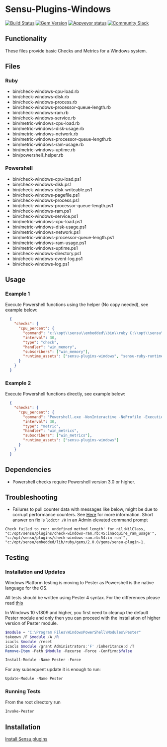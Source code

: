 # Sensu-Plugins-Windows

[![Build Status](https://travis-ci.org/sensu-plugins/sensu-plugins-windows.svg?branch=master)](https://travis-ci.org/sensu-plugins/sensu-plugins-windows)
[![Gem Version](https://badge.fury.io/rb/sensu-plugins-windows.svg)](http://badge.fury.io/rb/sensu-plugins-windows)
[![Appveyor status](https://ci.appveyor.com/api/projects/status/j6cg9tmxs6ivscrd/branch/master?svg=true)](https://ci.appveyor.com/project/majormoses/sensu-plugins-windows/branch/master)
[![Community Slack](https://slack.sensu.io/badge.svg)](https://slack.sensu.io/badge)

## Functionality

These files provide basic Checks and Metrics for a Windows system.

## Files

### Ruby

* bin/check-windows-cpu-load.rb
* bin/check-windows-disk.rb
* bin/check-windows-process.rb
* bin/check-windows-processor-queue-length.rb
* bin/check-windows-ram.rb
* bin/check-windows-service.rb
* bin/metric-windows-cpu-load.rb
* bin/metric-windows-disk-usage.rb
* bin/metric-windows-network.rb
* bin/metric-windows-processor-queue-length.rb
* bin/metric-windows-ram-usage.rb
* bin/metric-windows-uptime.rb
* bin/powershell_helper.rb

### Powershell

* bin/check-windows-cpu-load.ps1
* bin/check-windows-disk.ps1
* bin/check-windows-disk-writeable.ps1
* bin/check-windows-pagefile.ps1
* bin/check-windows-process.ps1
* bin/check-windows-processor-queue-length.ps1
* bin/check-windows-ram.ps1
* bin/check-windows-service.ps1
* bin/metric-windows-cpu-load.ps1
* bin/metric-windows-disk-usage.ps1
* bin/metric-windows-network.ps1
* bin/metric-windows-processor-queue-length.ps1
* bin/metric-windows-ram-usage.ps1
* bin/metric-windows-uptime.ps1
* bin/check-windows-directory.ps1
* bin/check-windows-event-log.ps1
* bin/check-windows-log.ps1

## Usage

### Example 1

Execute Powershell functions using the helper (No copy needed), see example below:

```json
  {
    "checks": {
      "cpu_percent": {
        "command": "c:\\opt\\sensu\\embedded\\bin\\ruby C:\\opt\\sensu\\embedded\\bin\\powershell_helper.rb check-windows-ram.ps1 90 95",
        "interval": 30,
        "type": "check",
        "handler": "win_memory",
        "subscribers": ["win_memory"],
        "runtime_assets": ["sensu-plugins-windows", "sensu-ruby-runtime"]
      }
    }
  }
```

### Example 2

Execute Powershell functions directly, see example below:

```json
  {
    "checks": {
      "cpu_percent": {
        "command": "Powershell.exe -NonInteractive -NoProfile -ExecutionPolicy Bypass -NoLogo -File check-windows-ram.ps1 90 95",
        "interval": 30,
        "type": "metric",
        "handler": "win_metrics",
        "subscribers": ["win_metrics"],
        "runtime_assets": ["sensu-plugins-windows"]
      }
    }
  }
```

## Dependencies

* Powershell checks require Powershell version 3.0 or higher.

## Troubleshooting

* Failures to pull counter data with messages like below, might be due to corrupt performance counters. See [Here](https://support.microsoft.com/en-us/help/2554336/how-to-manually-rebuild-performance-counters-for-windows-server-2008-6) for more information.  Short answer on fix is `lodctr /R` in an Admin elevated command prompt

`Check failed to run: undefined method length' for nil:NilClass, "c:/opt/sensu/plugins/check-windows-ram.rb:45:inacquire_ram_usage'", "c:/opt/sensu/plugins/check-windows-ram.rb:54:in run'", "c:/opt/sensu/embedded/lib/ruby/gems/2.0.0/gems/sensu-plugin-1.`

## Testing

### Installation and Updates

Windows Platform testing is moving to Pester as Powershell is the native language for the OS.

All tests should be written using Pester 4 syntax. For the differences please read [this](https://github.com/pester/Pester/wiki/Migrating-from-Pester-3-to-Pester-4)

In Windows 10 v1809 and higher, you first need to cleanup the default Pester module and only then you can proceed with the installation of higher version of Pester module.

```powershell
$module = "C:\Program Files\WindowsPowerShell\Modules\Pester"
takeown /F $module /A /R
icacls $module /reset
icacls $module /grant Administrators:'F' /inheritance:d /T
Remove-Item -Path $Module -Recurse -Force -Confirm:$false

Install-Module -Name Pester -Force
```

For any subsequent update it is enough to run:

```powershell
Update-Module -Name Pester
```

### Running Tests

From the root directory run

```powershell
Invoke-Pester
```

## Installation

[Install Sensu plugins](https://docs.sensu.io/sensu-go/latest/plugins/install-plugins/)
